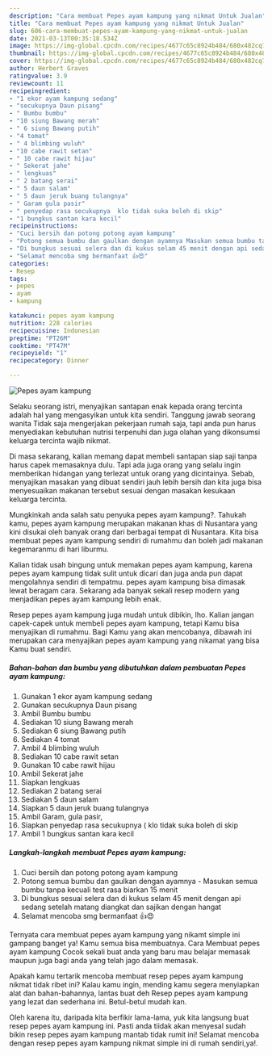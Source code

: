 ```yaml
---
description: "Cara membuat Pepes ayam kampung yang nikmat Untuk Jualan"
title: "Cara membuat Pepes ayam kampung yang nikmat Untuk Jualan"
slug: 606-cara-membuat-pepes-ayam-kampung-yang-nikmat-untuk-jualan
date: 2021-03-13T00:35:18.534Z
image: https://img-global.cpcdn.com/recipes/4677c65c8924b484/680x482cq70/pepes-ayam-kampung-foto-resep-utama.jpg
thumbnail: https://img-global.cpcdn.com/recipes/4677c65c8924b484/680x482cq70/pepes-ayam-kampung-foto-resep-utama.jpg
cover: https://img-global.cpcdn.com/recipes/4677c65c8924b484/680x482cq70/pepes-ayam-kampung-foto-resep-utama.jpg
author: Herbert Graves
ratingvalue: 3.9
reviewcount: 11
recipeingredient:
- "1 ekor ayam kampung sedang"
- "secukupnya Daun pisang"
- " Bumbu bumbu"
- "10 siung Bawang merah"
- " 6 siung Bawang putih"
- "4 tomat"
- " 4 blimbing wuluh"
- "10 cabe rawit setan"
- " 10 cabe rawit hijau"
- " Sekerat jahe"
- " lengkuas"
- " 2 batang serai"
- " 5 daun salam"
- " 5 daun jeruk buang tulangnya"
- " Garam gula pasir"
- " penyedap rasa secukupnya  klo tidak suka boleh di skip"
- "1 bungkus santan kara kecil"
recipeinstructions:
- "Cuci bersih dan potong potong ayam kampung"
- "Potong semua bumbu dan gaulkan dengan ayamnya Masukan semua bumbu tanpa kecuali test rasa biarkan 15 menit"
- "Di bungkus sesuai selera dan di kukus selam 45 menit dengan api sedang setelah matang diangkat dan sajikan dengan hangat"
- "Selamat mencoba smg bermanfaat 👍😍"
categories:
- Resep
tags:
- pepes
- ayam
- kampung

katakunci: pepes ayam kampung 
nutrition: 228 calories
recipecuisine: Indonesian
preptime: "PT26M"
cooktime: "PT47M"
recipeyield: "1"
recipecategory: Dinner

---
```



![Pepes ayam kampung](https://img-global.cpcdn.com/recipes/4677c65c8924b484/680x482cq70/pepes-ayam-kampung-foto-resep-utama.jpg)

Selaku seorang istri, menyajikan santapan enak kepada orang tercinta adalah hal yang mengasyikan untuk kita sendiri. Tanggung jawab seorang  wanita Tidak saja mengerjakan pekerjaan rumah saja, tapi anda pun harus menyediakan kebutuhan nutrisi terpenuhi dan juga olahan yang dikonsumsi keluarga tercinta wajib nikmat.

Di masa  sekarang, kalian memang dapat membeli santapan siap saji tanpa harus capek memasaknya dulu. Tapi ada juga orang yang selalu ingin memberikan hidangan yang terlezat untuk orang yang dicintainya. Sebab, menyajikan masakan yang dibuat sendiri jauh lebih bersih dan kita juga bisa menyesuaikan makanan tersebut sesuai dengan masakan kesukaan keluarga tercinta. 



Mungkinkah anda salah satu penyuka pepes ayam kampung?. Tahukah kamu, pepes ayam kampung merupakan makanan khas di Nusantara yang kini disukai oleh banyak orang dari berbagai tempat di Nusantara. Kita bisa membuat pepes ayam kampung sendiri di rumahmu dan boleh jadi makanan kegemaranmu di hari liburmu.

Kalian tidak usah bingung untuk memakan pepes ayam kampung, karena pepes ayam kampung tidak sulit untuk dicari dan juga anda pun dapat mengolahnya sendiri di tempatmu. pepes ayam kampung bisa dimasak lewat beragam cara. Sekarang ada banyak sekali resep modern yang menjadikan pepes ayam kampung lebih enak.

Resep pepes ayam kampung juga mudah untuk dibikin, lho. Kalian jangan capek-capek untuk membeli pepes ayam kampung, tetapi Kamu bisa menyajikan di rumahmu. Bagi Kamu yang akan mencobanya, dibawah ini merupakan cara menyajikan pepes ayam kampung yang nikamat yang bisa Kamu buat sendiri.

<!--inarticleads1-->

##### Bahan-bahan dan bumbu yang dibutuhkan dalam pembuatan Pepes ayam kampung:

1. Gunakan 1 ekor ayam kampung sedang
1. Gunakan secukupnya Daun pisang
1. Ambil  Bumbu bumbu
1. Sediakan 10 siung Bawang merah
1. Sediakan  6 siung Bawang putih
1. Sediakan 4 tomat
1. Ambil  4 blimbing wuluh
1. Sediakan 10 cabe rawit setan
1. Gunakan  10 cabe rawit hijau
1. Ambil  Sekerat jahe
1. Siapkan  lengkuas
1. Sediakan  2 batang serai
1. Sediakan  5 daun salam
1. Siapkan  5 daun jeruk buang tulangnya
1. Ambil  Garam, gula pasir,
1. Siapkan  penyedap rasa secukupnya ( klo tidak suka boleh di skip
1. Ambil 1 bungkus santan kara kecil




<!--inarticleads2-->

##### Langkah-langkah membuat Pepes ayam kampung:

1. Cuci bersih dan potong potong ayam kampung
1. Potong semua bumbu dan gaulkan dengan ayamnya - Masukan semua bumbu tanpa kecuali test rasa biarkan 15 menit
1. Di bungkus sesuai selera dan di kukus selam 45 menit dengan api sedang setelah matang diangkat dan sajikan dengan hangat
1. Selamat mencoba smg bermanfaat 👍😍




Ternyata cara membuat pepes ayam kampung yang nikamt simple ini gampang banget ya! Kamu semua bisa membuatnya. Cara Membuat pepes ayam kampung Cocok sekali buat anda yang baru mau belajar memasak maupun juga bagi anda yang telah jago dalam memasak.

Apakah kamu tertarik mencoba membuat resep pepes ayam kampung nikmat tidak ribet ini? Kalau kamu ingin, mending kamu segera menyiapkan alat dan bahan-bahannya, lantas buat deh Resep pepes ayam kampung yang lezat dan sederhana ini. Betul-betul mudah kan. 

Oleh karena itu, daripada kita berfikir lama-lama, yuk kita langsung buat resep pepes ayam kampung ini. Pasti anda tiidak akan menyesal sudah bikin resep pepes ayam kampung mantab tidak rumit ini! Selamat mencoba dengan resep pepes ayam kampung nikmat simple ini di rumah sendiri,ya!.

